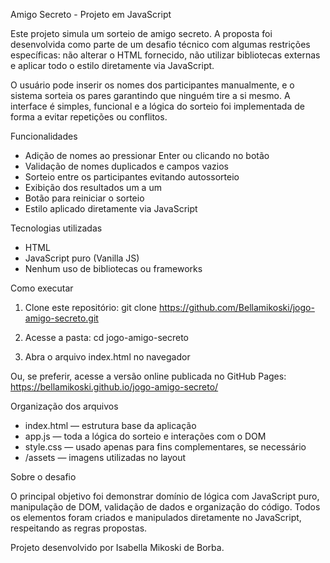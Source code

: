 Amigo Secreto - Projeto em JavaScript

Este projeto simula um sorteio de amigo secreto. A proposta foi desenvolvida como parte de um desafio técnico com algumas restrições específicas: não alterar o HTML fornecido, não utilizar bibliotecas externas e aplicar todo o estilo diretamente via JavaScript.

O usuário pode inserir os nomes dos participantes manualmente, e o sistema sorteia os pares garantindo que ninguém tire a si mesmo. A interface é simples, funcional e a lógica do sorteio foi implementada de forma a evitar repetições ou conflitos.

Funcionalidades

- Adição de nomes ao pressionar Enter ou clicando no botão
- Validação de nomes duplicados e campos vazios
- Sorteio entre os participantes evitando autossorteio
- Exibição dos resultados um a um
- Botão para reiniciar o sorteio
- Estilo aplicado diretamente via JavaScript

Tecnologias utilizadas

- HTML
- JavaScript puro (Vanilla JS)
- Nenhum uso de bibliotecas ou frameworks

Como executar

1. Clone este repositório:
   git clone https://github.com/Bellamikoski/jogo-amigo-secreto.git

2. Acesse a pasta:
   cd jogo-amigo-secreto

3. Abra o arquivo index.html no navegador

Ou, se preferir, acesse a versão online publicada no GitHub Pages:
https://bellamikoski.github.io/jogo-amigo-secreto/

Organização dos arquivos

- index.html — estrutura base da aplicação
- app.js — toda a lógica do sorteio e interações com o DOM
- style.css — usado apenas para fins complementares, se necessário
- /assets — imagens utilizadas no layout

Sobre o desafio

O principal objetivo foi demonstrar domínio de lógica com JavaScript puro, manipulação de DOM, validação de dados e organização do código. Todos os elementos foram criados e manipulados diretamente no JavaScript, respeitando as regras propostas.


Projeto desenvolvido por Isabella Mikoski de Borba.

